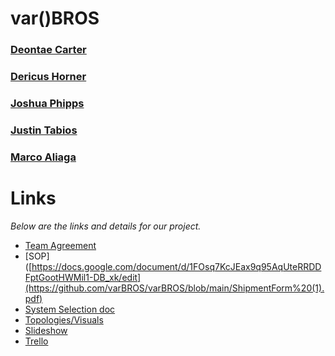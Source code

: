 # var()BROS
### [Deontae Carter](https://www.linkedin.com/in/deontae-carter/)
### [Dericus Horner](https://www.linkedin.com/in/dericus-horner/)
### [Joshua Phipps](https://www.linkedin.com/in/joshua-phipps-755a20264/)
### [Justin Tabios](https://www.linkedin.com/in/justintabios/)
### [Marco Aliaga](https://www.linkedin.com/in/marcoaliaga8/)

# Links
*Below are the links and details for our project.*
- [Team Agreement](https://docs.google.com/document/d/1G7o9wslHWrcdcIyhGLTfnsG3ztmW6cCKzJw0XU_VWDE/edit)
- [SOP]([https://docs.google.com/document/d/1FOsq7KcJEax9q95AqUteRRDDFptGootHWMil1-DB_xk/edit](https://github.com/varBROS/varBROS/blob/main/ShipmentForm%20(1).pdf)
- [System Selection doc](https://docs.google.com/document/d/1yvQNL8R930WrLm91pAD-CFRLalg7O62nhslzjoJ4bNk/edit?usp=sharing)
- [Topologies/Visuals](https://docs.google.com/document/d/1tFaPxveTsfDZ34pOFOc4f2TKWbq0csfYIcDWEp3pUDs/edit?usp=sharing)
- [Slideshow](https://docs.google.com/presentation/d/1dPyzRTPf2aGJfoClzM-qQFnzpn36TnLyspsyvtsmA9A/edit) 
- [Trello](https://trello.com/b/Gq4Hd1kG/ops-301-team)

